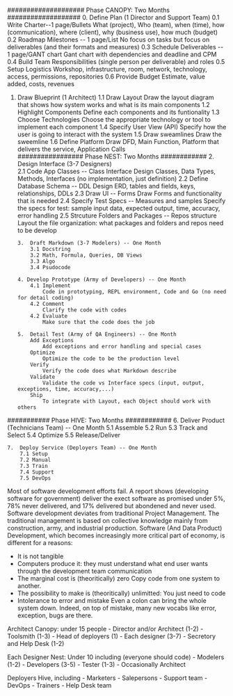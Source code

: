 
#################### Phase CANOPY: Two Months ###################
0.	Define Plan (1 Director and Support Team)
	0.1	Write Charter--1 page/Bullets
		What (project), Who (team), when (time), how (communication), where (client), why (business use), how much (budget)
	0.2	Roadmap Milestones -- 1 page/List 
		No focus on tasks but focus on deliverables (and their formats and measures)
	0.3	Schedule Deliverables -- 1 page/GANT chart
		Gant chart with dependencies and deadline and CPM
	0.4 Build Team
		Responsibilities (single person per deliverable) and roles
	0.5 Setup Logistics
		Workshop, infrastructure, room, network, technology, access, permissions, repositories 
	0.6 Provide Budget
		Estimate, value added, costs, revenues

1.  Draw Blueprint (1 Architect)
	1.1 Draw Layout
		Draw the layout diagram that shows how system works and what is its main components
	1.2 Highlight Components
		Define each components and its funtionality
	1.3 Choose Technologies
		Choose the appropriate technology or tool to implement each component
	1.4 Specify User View (API)
		Specify how the user is going to interact with the system
	1.5 Draw sweamlines
		Draw the sweemline
	1.6 Define Platform 
		Draw DFD, Main Function, Platform that delivers the service, Application Calls				    
################# Phase NEST: Two Months ############
	2.  Design Interface (3-7 Designers)	
		2.1 Code App Classes -- Class Interface
			Design Classes, Data Types, Methods, Interfaces (no implementation, just definition)
		2.2 Define Database Schema -- DDL
			Design ERD, tables and fields, keys, relationships, DDLs
		2.3 Draw UI -- Forms
			Draw Forms and functionality that is needed
		2.4 Specify Test Specs -- Measures and samples
			Specify the specs for test: sample input data, expected output, time, accuracy, error handling
		2.5 Strcuture Folders and Packages -- Repos structure
			Layout the file organization: what packages and folders and repos need to be develop

		3.  Draft Markdown (3-7 Modelers) -- One Month  
			3.1 Docstring
			3.2 Math, Formula, Queries, DB Views
			3.3 Algo
			3.4 Psudocode

		4. Develop Prototype (Army of Developers) -- One Month
			4.1 Implement
				Code in prototyping, REPL environment, Code and Go (no need for detail coding)
			4.2 Comment
				Clarify the code with codes
			4.2 Evaluate
				Make sure that the code does the job

		5.  Detail Test (Army of QA Engineers) -- One Month
			Add Exceptions
				Add exceptions and error handling and special cases
			Optimize
				Optimize the code to be the production level
			Verify
				Verify the code does what Markdown describe
			Validate
				Validate the code vs Interface specs (input, output, exceptions, time, accuracy,...)
			Ship
				To integrate with Layout, each Object should work with others
########### Phase HIVE: Two Months ############
	6.  Deliver Product (Technicians Team) -- One Month
		5.1 Assemble
		5.2 Run
		5.3 Track and Select
		5.4 Optimize
		5.5 Release/Deliver

	7.  Deploy Service (Deployers Team) -- One Month
		7.1 Setup
		7.2 Manual
		7.3 Train
		7.4 Support
		7.5 DevOps

Most of software development efforts fail. A report shows (developing software for government) deliver the exect software as promised under 5%, 78% never delivered, and 17% delivered but abondened and never used. Software development deviates from traditional Project Management. The traditional management is based on collective knowledge mainly from construction, army, and industrial production. Software (And Data Product) Development, which becomes increasingly more critical part of economy, is different for a reasons: 
- It is not tangible 
- Computers produce it:
	they must understand what end user wants through the development team communication
- The marginal cost is (theoritically) zero
	Copy code from one system to another.
- The possibility to make is (theoritically) unlimitted:
	You just need to code
- Intolerance to error and mistake
	Even a colon can bring the whole system down. Indeed, on top of mistake, many new vocabs like error, exception, bugs are there.




Architect Canopy: under 15 people
	- Director and/or Architect (1-2)
	- Toolsmith (1-3)
	- Head of deployers (1)
	- Each designer (3-7)
	- Secretory and Help Desk (1-2)

Each Designer Nest: Under 10 including (everyone should code)
	- Modelers (1-2) 
	- Developers (3-5)
	- Tester (1-3)
	- Occasionally Architect

Deployers Hive, including
	- Marketers
	- Salepersons
	- Support team
	- DevOps
	- Trainers
	- Help Desk team



